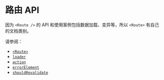 #  路由 API

因为 `<Route />` 的 API 和使用案例包括数据加载、变异等，所以 `<Route>` 有自己的文档类别。

请参阅：

- [`<Route>`](https://reactrouter.com/en/main/route/route)
- [`loader`](https://reactrouter.com/en/main/route/loader)
- [`action`](https://reactrouter.com/en/main/route/action)
- [`errorElement`](https://reactrouter.com/en/main/route/error-element)
- [`shouldRevalidate`](https://reactrouter.com/en/main/route/should-revalidate)